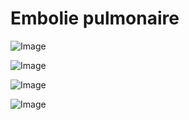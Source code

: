 # Embolie pulmonaire

![Image](.//media/pneumo/Scan_0006.jpg)

![Image](.//media/pneumo/Scan_0006_verso.jpg)

![Image](.//media/pneumo/Scan_0007.jpg)

![Image](.//media/pneumo/Scan_0007_verso.jpg)
